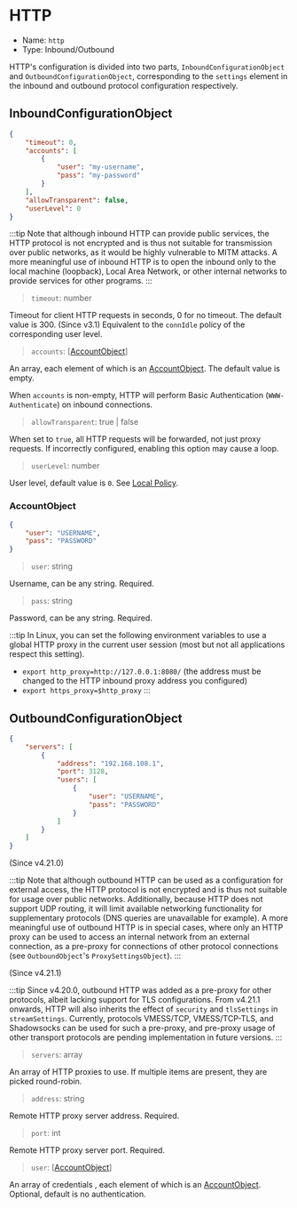 # HTTP

* Name: `http`
* Type: Inbound/Outbound

HTTP's configuration is divided into two parts, `InboundConfigurationObject` and `OutboundConfigurationObject`, corresponding to the `settings` element in the inbound and outbound protocol configuration respectively.

## InboundConfigurationObject

```json
{
    "timeout": 0,
    "accounts": [
        {
            "user": "my-username",
            "pass": "my-password"
        }
    ],
    "allowTransparent": false,
    "userLevel": 0
}
```

:::tip
Note that although inbound HTTP can provide public services, the HTTP protocol is not encrypted and is thus not suitable for transmission over public networks, as it would be highly vulnerable to MITM attacks. A more meaningful use of inbound HTTP is to open the inbound only to the local machine (loopback), Local Area Network, or other internal networks to provide services for other programs.
:::

> `timeout`: number

Timeout for client HTTP requests in seconds, 0 for no timeout. The default value is 300. (Since v3.1) Equivalent to the `connIdle` policy of the corresponding user level.

> `accounts`: \[[AccountObject](#accountobject)\]

An array, each element of which is an [AccountObject](#AccountObject). The default value is empty.

When `accounts` is non-empty, HTTP will perform Basic Authentication (`WWW-Authenticate`) on inbound connections.

> `allowTransparent`: true | false

When set to `true`, all HTTP requests will be forwarded, not just proxy requests. If incorrectly configured, enabling this option may cause a loop.

> `userLevel`: number

User level, default value is `0`. See [Local Policy](../policy.md).

### AccountObject

```json
{
    "user": "USERNAME",
    "pass": "PASSWORD"
}
```

> `user`: string

Username, can be any string. Required.

> `pass`: string

Password, can be any string. Required.

:::tip
In Linux, you can set the following environment variables to use a global HTTP proxy in the current user session (most but not all applications respect this setting).

* `export http_proxy=http://127.0.0.1:8080/` (the address must be changed to the HTTP inbound proxy address you configured)
* `export https_proxy=$http_proxy`
:::

## OutboundConfigurationObject

```json
{
    "servers": [
        {
            "address": "192.168.108.1",
            "port": 3128,
            "users": [
                {
                    "user": "USERNAME",
                    "pass": "PASSWORD"
                }
            ]
        }
    ]
}
```

(Since v4.21.0)

:::tip
Note that although outbound HTTP can be used as a configuration for external access, the HTTP protocol is not encrypted and is thus not suitable for usage over public networks. Additionally, because HTTP does not support UDP routing, it will limit available networking functionality for supplementary protocols (DNS queries are unavailable for example). A more meaningful use of outbound HTTP is in special cases, where only an HTTP proxy can be used to access an internal network from an external connection, as a pre-proxy for connections of other protocol connections (see `OutboundObject`'s `ProxySettingsObject`).
:::

(Since v4.21.1)

:::tip
Since v4.20.0, outbound HTTP was added as a pre-proxy for other protocols, albeit lacking support for TLS configurations. From v4.21.1 onwards, HTTP will also inherits the effect of `security` and `tlsSettings` in `streamSettings`. Currently, protocols VMESS/TCP, VMESS/TCP-TLS, and Shadowsocks can be used for such a pre-proxy, and pre-proxy usage of other transport protocols are pending implementation in future versions.
:::

> `servers`: array

An array of HTTP proxies to use. If multiple items are present, they are picked round-robin.

> `address`: string

Remote HTTP proxy server address. Required.

> `port`: int

Remote HTTP proxy server port. Required.

> `user`: \[[AccountObject](#accountobject)\]

An array of credentials , each element of which is an [AccountObject](#AccountObject). Optional, default is no authentication.
